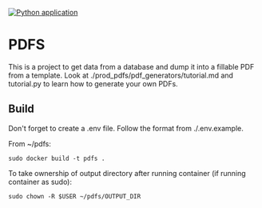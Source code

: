 [![Python application](https://github.com/HFxLhT8JqeU5BnUG/pdfs/actions/workflows/python-app.yml/badge.svg)](https://github.com/HFxLhT8JqeU5BnUG/pdfs/actions/workflows/python-app.yml)

# PDFS

This is a project to get data from a database and dump it into a fillable PDF from a template. Look at ./prod_pdfs/pdf_generators/tutorial.md and tutorial.py to learn how to generate your own PDFs.

## Build

Don't forget to create a .env file. Follow the format from ./.env.example.

From ~/pdfs:

```sudo docker build -t pdfs .```

To take ownership of output directory after running container (if running container as sudo):

```sudo chown -R $USER ~/pdfs/OUTPUT_DIR```